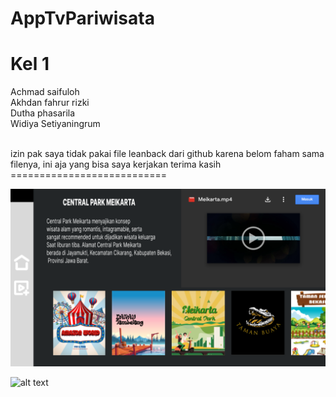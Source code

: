 # AppTvPariwisata

Kel 1
===========================
Achmad saifuloh <br>
Akhdan fahrur rizki <br>
Dutha phasarila <br>
Widiya Setiyaningrum <br>

<br>
izin pak saya tidak pakai file leanback dari github karena belom faham sama filenya, ini aja yang bisa saya kerjakan terima kasih
===========================
<br>

![alt text](https://github.com/AlvinYiiey/AppTvPariwisata/blob/master/screen1.png?raw=true)

![alt text](?raw=true)
